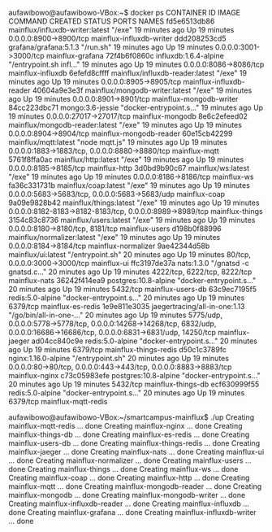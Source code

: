 aufawibowo@aufawibowo-VBox:~$ docker ps
CONTAINER ID        IMAGE                             COMMAND                  CREATED             STATUS              PORTS                                                                                                                               NAMES
fd5e6513db86        mainflux/influxdb-writer:latest   "/exe"                   19 minutes ago      Up 19 minutes       0.0.0.0:8900->8900/tcp                                                                                                              mainflux-influxdb-writer
ddd208253cd5        grafana/grafana:5.1.3             "/run.sh"                19 minutes ago      Up 19 minutes       0.0.0.0:3001->3000/tcp                                                                                                              mainflux-grafana
72f4b6f0860c        influxdb:1.6.4-alpine             "/entrypoint.sh infl…"   19 minutes ago      Up 19 minutes       0.0.0.0:8086->8086/tcp                                                                                                              mainflux-influxdb
6efefd8cffff        mainflux/influxdb-reader:latest   "/exe"                   19 minutes ago      Up 19 minutes       0.0.0.0:8905->8905/tcp                                                                                                              mainflux-influxdb-reader
40604a9e3e3f        mainflux/mongodb-writer:latest    "/exe"                   19 minutes ago      Up 19 minutes       0.0.0.0:8901->8901/tcp                                                                                                              mainflux-mongodb-writer
84cc223dbc71        mongo:3.6-jessie                  "docker-entrypoint.s…"   19 minutes ago      Up 19 minutes       0.0.0.0:27017->27017/tcp                                                                                                            mainflux-mongodb
8e6c2efeed02        mainflux/mongodb-reader:latest    "/exe"                   19 minutes ago      Up 19 minutes       0.0.0.0:8904->8904/tcp                                                                                                              mainflux-mongodb-reader
60e15cb42299        mainflux/mqtt:latest              "node mqtt.js"           19 minutes ago      Up 19 minutes       0.0.0.0:1883->1883/tcp, 0.0.0.0:8880->8880/tcp                                                                                      mainflux-mqtt
5761f8ffa0ac        mainflux/http:latest              "/exe"                   19 minutes ago      Up 19 minutes       0.0.0.0:8185->8185/tcp                                                                                                              mainflux-http
3d0bd9b90c67        mainflux/ws:latest                "/exe"                   19 minutes ago      Up 19 minutes       0.0.0.0:8186->8186/tcp                                                                                                              mainflux-ws
fa36c331731b        mainflux/coap:latest              "/exe"                   19 minutes ago      Up 19 minutes       0.0.0.0:5683->5683/tcp, 0.0.0.0:5683->5683/udp                                                                                      mainflux-coap
9a09e9828b42        mainflux/things:latest            "/exe"                   19 minutes ago      Up 19 minutes       0.0.0.0:8182-8183->8182-8183/tcp, 0.0.0.0:8989->8989/tcp                                                                            mainflux-things
3154c83c8736        mainflux/users:latest             "/exe"                   19 minutes ago      Up 19 minutes       0.0.0.0:8180->8180/tcp, 8181/tcp                                                                                                    mainflux-users
d198b0f88996        mainflux/normalizer:latest        "/exe"                   19 minutes ago      Up 19 minutes       0.0.0.0:8184->8184/tcp                                                                                                              mainflux-normalizer
9ae42344d58b        mainflux/ui:latest                "/entrypoint.sh"         20 minutes ago      Up 19 minutes       80/tcp, 0.0.0.0:3000->3000/tcp                                                                                                      mainflux-ui
ffc3197de37a        nats:1.3.0                        "/gnatsd -c gnatsd.c…"   20 minutes ago      Up 19 minutes       4222/tcp, 6222/tcp, 8222/tcp                                                                                                        mainflux-nats
36242f414ea9        postgres:10.8-alpine              "docker-entrypoint.s…"   20 minutes ago      Up 19 minutes       5432/tcp                                                                                                                            mainflux-users-db
63c9ec7195f5        redis:5.0-alpine                  "docker-entrypoint.s…"   20 minutes ago      Up 19 minutes       6379/tcp                                                                                                                            mainflux-es-redis
1e9e811e3035        jaegertracing/all-in-one:1.13     "/go/bin/all-in-one-…"   20 minutes ago      Up 19 minutes       5775/udp, 0.0.0.0:5778->5778/tcp, 0.0.0.0:14268->14268/tcp, 6832/udp, 0.0.0.0:16686->16686/tcp, 0.0.0.0:6831->6831/udp, 14250/tcp   mainflux-jaeger
ad04cc840c9e        redis:5.0-alpine                  "docker-entrypoint.s…"   20 minutes ago      Up 19 minutes       6379/tcp                                                                                                                            mainflux-things-redis
d50c1c3789fc        nginx:1.16.0-alpine               "/entrypoint.sh"         20 minutes ago      Up 19 minutes       0.0.0.0:80->80/tcp, 0.0.0.0:443->443/tcp, 0.0.0.0:8883->8883/tcp                                                                    mainflux-nginx
c73c05983efe        postgres:10.8-alpine              "docker-entrypoint.s…"   20 minutes ago      Up 19 minutes       5432/tcp                                                                                                                            mainflux-things-db
ecf630999f55        redis:5.0-alpine                  "docker-entrypoint.s…"   20 minutes ago      Up 19 minutes       6379/tcp                                                                                                                            mainflux-mqtt-redis


aufawibowo@aufawibowo-VBox:~/smartcampus-mainflux$ ./up
Creating mainflux-mqtt-redis   ... done
Creating mainflux-nginx        ... done
Creating mainflux-things-db    ... done
Creating mainflux-es-redis     ... done
Creating mainflux-users-db     ... done
Creating mainflux-things-redis ... done
Creating mainflux-jaeger       ... done
Creating mainflux-nats         ... done
Creating mainflux-ui           ... done
Creating mainflux-normalizer   ... done
Creating mainflux-users        ... done
Creating mainflux-things       ... done
Creating mainflux-ws           ... done
Creating mainflux-coap         ... done
Creating mainflux-http         ... done
Creating mainflux-mqtt         ... done
Creating mainflux-mongodb-reader ... done
Creating mainflux-mongodb ... done
Creating mainflux-mongodb-writer ... done
Creating mainflux-influxdb-reader ... done
Creating mainflux-influxdb ... done
Creating mainflux-grafana         ... done
Creating mainflux-influxdb-writer ... done

